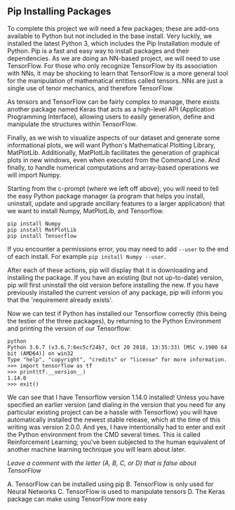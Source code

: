 ## Pip Installing Packages

To complete this project we will need a few packages; these are add-ons available to Python but not included in the base install. Very luckily, we installed the latest Python 3, which includes the Pip Installation module of Python. Pip is a fast and easy way to install packages and their dependencies. As we are doing an NN-based project, we will need to use TensorFlow. For those who only recognize TensorFlow by its association with NNs, it may be shocking to learn that TensorFlow is a more general tool for the manipulation of mathematical entities called tensors. NNs are just a single use of tenor mechanics, and therefore TensorFlow. 

As tensors and TensorFlow can be fairly complex to manage, there exists another package named Keras that acts as a high-level API (Application Programming Interface), allowing users to easily generation, define and manipulate the structures within TensorFlow.

Finally, as we wish to visualize aspects of our dataset and generate some informational plots, we will want Python's Mathematical Plotting Library, MatPlotLib. Additionally, MatPlotLib facilitates the generation of graphical plots in new windows, even when executed from the Command Line. And finally, to handle numerical computations and array-based operations we will import Numpy.

Starting from the c-prompt (where we left off above), you will need to tell the easy Python package manager (a program that helps you install, uninstall, update and upgrade ancillary features to a larger application) that we want to install Numpy, MatPlotLib, and Tensorflow.

```console
pip install Numpy
pip install MatPlotLib
pip install Tensorflow
```

If you encounter a permissions error, you may need to add `--user` to the end of each install. For example `pip install Numpy --user`.

After each of these actions, pip will display that it is downloading and installing the package. If you have an existing (but not up-to-date) version, pip will first uninstall the old version before installing the new.  If you have previously installed the current version of any package, pip will inform you that the 'requirement already exists'.

Now we can test if Python has installed our Tensorflow correctly (this being the testier of the three packages), by returning to the Python Environment and printing the version of our Tensorflow:

```console
python
Python 3.6.7 (v3.6.7:6ec5cf24b7, Oct 20 2018, 13:35:33) [MSC v.1900 64 bit (AMD64)] on win32
Type "help", "copyright", "credits" or "license" for more information.
>>> import tensorflow as tf
>>> print(tf.__version__)
1.14.0
>>> exit()
```
We can see that I have Tensorflow version 1.14.0 installed!  Unless you have specified an earlier version (and dialing in the version that you need for any particular existing project can be a hassle with Tensorflow) you will have automatically installed the newest stable release, which at the time of this writing was version 2.0.0.
And yes, I have intentionally had to enter and exit the Python environment from the CMD several times. This is called Reinforcement Learning; you've been subjected to the human equivalent of another machine learning technique you will learn about later.

*Leave a comment with the letter (A, B, C, or D) that is false about TensorFlow*

A. TensorFlow can be installed using pip
B. TensorFlow is only used for Neural Networks
C. TensorFlow is used to manipulate tensors
D. The Keras package can make using TensorFlow more easy